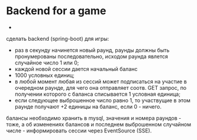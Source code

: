 # Backend for a game

* 


сделать backend (spring-boot) для игры:

- раз в секунду начинется новый раунд, раунды 
    должны быть пронумерованы последовательно, исходом 
    раунда явлется случайное число 1 или 0;
- каждой новой сессии дается начальный баланс 
- 1000 условных единиц;
- в любой момент любая из сессий может подписаться 
    на участие в очередном раунде, для чего она отправляет 
    соотв. GET запрос, по получении которого с баланса 
    списывается 1 условная единица;
- если следующее выброшенное число равно 1, то 
    участвущие в этом раунде получают +2 единицы на 
    баланс, если 0 - ничего.

балансы необходимо хранить в mysql, значения и 
номера раундов - тоже, а об изменениях балансов и 
последнем выброшенном случайном числе - информировать 
сессии через EventSource (SSE).
